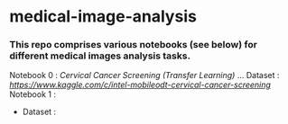 # medical-image-analysis


### This repo comprises various notebooks (see below) for different medical images analysis tasks.

Notebook 0 : *Cervical Cancer Screening (Transfer Learning)*
... Dataset : *https://www.kaggle.com/c/intel-mobileodt-cervical-cancer-screening*
Notebook 1 :
- Dataset :
